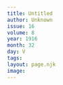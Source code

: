 ```yaml
---
title: Untitled
author: Unknown
issue: 16
volume: 8
year: 1916
month: 32
day: V
tags:
layout: page.njk
image:
---
```



